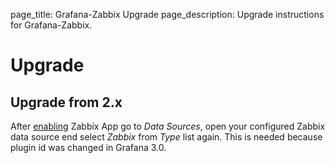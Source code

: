 page_title: Grafana-Zabbix Upgrade
page_description: Upgrade instructions for Grafana-Zabbix.

# Upgrade

## Upgrade from 2.x

After [enabling](configuration.md#enable-plugin) Zabbix App go to _Data Sources_, open your configured Zabbix 
data source end select _Zabbix_ from _Type_ list again. This is needed because plugin id was changed
in Grafana 3.0.
